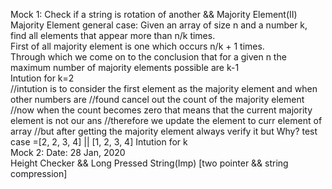 Mock 1: Check if a string is rotation of another && Majority Element(II)
<br>
Majority Element general case: Given an array of size n and a number k, find all elements that appear more than n/k times.
<br>
First of all majority element is one which occurs n/k + 1 times.
<br>
Through which we come on to the conclusion that for a given n the maximum number of majority elements possible are k-1
<br>
Intution for k=2<br>
//intution is to consider the first element as the majority element and when other numbers are 
//found cancel out the count of the majority element
//now when the count becomes zero that means that the current majority element is not our ans
//therefore we update the element to curr element of array
//but after getting the majority element always verify it but Why? test case =[2, 2, 3, 4] || [1, 2, 3, 4]
Intution for k<br>
Mock 2: Date: 28 Jan, 2020
<br>
Height Checker && Long Pressed String(Imp) [two pointer && string compression]
